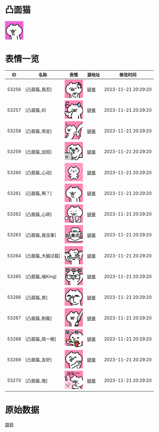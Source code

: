 # 凸面猫

<img src="./cover.png" height="60" alt="cover" />

# 表情一览

|ID|名称|表情|源地址|修改时间|
|----|----|----|----|----|
|53256|[凸面猫_我忍]|<img src="./pic/053256_%5B凸面猫_我忍%5D.png" height="60" alt="我忍"/>|[链接](https://i0.hdslb.com/bfs/garb/2a2a15eeb29813929f97244714451191eb0bee6e.png)|2023-11-21 20:29:20|
|53257|[凸面猫_6]|<img src="./pic/053257_%5B凸面猫_6%5D.png" height="60" alt="6"/>|[链接](https://i0.hdslb.com/bfs/garb/05af1ba0ff36b458b57f8516c1393df30dce38d5.png)|2023-11-21 20:29:20|
|53258|[凸面猫_带走]|<img src="./pic/053258_%5B凸面猫_带走%5D.png" height="60" alt="带走"/>|[链接](https://i0.hdslb.com/bfs/garb/5a583c64178d50c712e742dcb72913e5b16c9029.png)|2023-11-21 20:29:20|
|53259|[凸面猫_加班]|<img src="./pic/053259_%5B凸面猫_加班%5D.png" height="60" alt="加班"/>|[链接](https://i0.hdslb.com/bfs/garb/d8f8d3fce4a502850947d86f6280f9e2c5e78c14.png)|2023-11-21 20:29:20|
|53260|[凸面猫_心动]|<img src="./pic/053260_%5B凸面猫_心动%5D.png" height="60" alt="心动"/>|[链接](https://i0.hdslb.com/bfs/garb/703225bcc900831a7f62b8bdb77cb72614c402dc.png)|2023-11-21 20:29:20|
|53261|[凸面猫_啊？]|<img src="./pic/053261_%5B凸面猫_啊？%5D.png" height="60" alt="啊？"/>|[链接](https://i0.hdslb.com/bfs/garb/1fce4e1d881e9662a1a23013580984c2831e1c2a.png)|2023-11-21 20:29:20|
|53262|[凸面猫_心碎]|<img src="./pic/053262_%5B凸面猫_心碎%5D.png" height="60" alt="心碎"/>|[链接](https://i0.hdslb.com/bfs/garb/20e4aad9559153ca2a9bcf448aa85a36365d9569.png)|2023-11-21 20:29:20|
|53263|[凸面猫_我没事]|<img src="./pic/053263_%5B凸面猫_我没事%5D.png" height="60" alt="我没事"/>|[链接](https://i0.hdslb.com/bfs/garb/83208f184b4062820119084409d63a3f1a9a4af2.png)|2023-11-21 20:29:20|
|53264|[凸面猫_大脑过载]|<img src="./pic/053264_%5B凸面猫_大脑过载%5D.png" height="60" alt="大脑过载"/>|[链接](https://i0.hdslb.com/bfs/garb/4d39c8b53aa0da04d6ef6138475eb7ea4e114e8a.png)|2023-11-21 20:29:20|
|53265|[凸面猫_喵King]|<img src="./pic/053265_%5B凸面猫_喵King%5D.png" height="60" alt="喵King"/>|[链接](https://i0.hdslb.com/bfs/garb/5e25f0021a4936ad32c625c251c8e8e877b74698.png)|2023-11-21 20:29:20|
|53266|[凸面猫_笑]|<img src="./pic/053266_%5B凸面猫_笑%5D.png" height="60" alt="笑"/>|[链接](https://i0.hdslb.com/bfs/garb/a7d4d16f6176f5ff3175d7c8c65454424439b3b7.png)|2023-11-21 20:29:20|
|53267|[凸面猫_制裁]|<img src="./pic/053267_%5B凸面猫_制裁%5D.png" height="60" alt="制裁"/>|[链接](https://i0.hdslb.com/bfs/garb/7884cfdf2457314b6059e7ff13448f77c4c5e741.png)|2023-11-21 20:29:20|
|53268|[凸面猫_陪一根]|<img src="./pic/053268_%5B凸面猫_陪一根%5D.png" height="60" alt="陪一根"/>|[链接](https://i0.hdslb.com/bfs/garb/41e4dcf144aa6f9b270d7a392d11b920650af7c2.png)|2023-11-21 20:29:20|
|53269|[凸面猫_友好]|<img src="./pic/053269_%5B凸面猫_友好%5D.png" height="60" alt="友好"/>|[链接](https://i0.hdslb.com/bfs/garb/191fe3b3a47528a46e9ad8c09943f50c3253cfc8.png)|2023-11-21 20:29:20|
|53270|[凸面猫_吸]|<img src="./pic/053270_%5B凸面猫_吸%5D.png" height="60" alt="吸"/>|[链接](https://i0.hdslb.com/bfs/garb/735549cce00856ae07ab97d36d56b70e5c71dcf7.png)|2023-11-21 20:29:20|

# 原始数据

[跳转](./raw.json)

